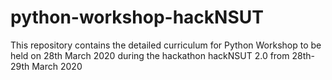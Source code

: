 # python-workshop-hackNSUT
This repository contains the detailed curriculum for Python Workshop to be held on 28th March 2020 during the hackathon hackNSUT 2.0 from 28th-29th March 2020
